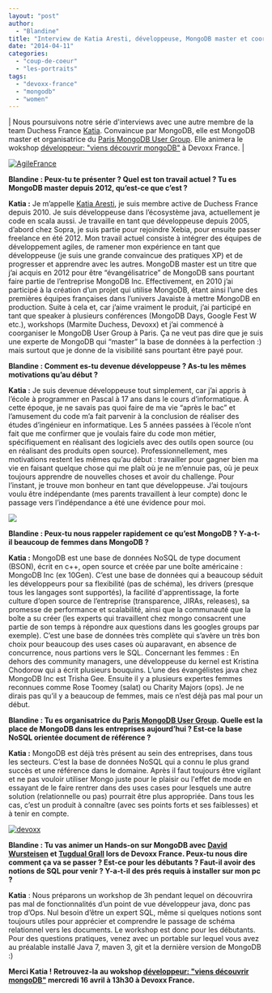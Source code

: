 ```yaml
---
layout: "post"
author: 
  - "Blandine"
title: "Interview de Katia Aresti, développeuse, MongoDB master et coorganisatrice du workshop sur MongoDB à Devoxx France"
date: "2014-04-11"
categories: 
  - "coup-de-coeur"
  - "les-portraits"
tags: 
  - "devoxx-france"
  - "mongodb"
  - "women"
---
```


| Nous poursuivons notre série d'interviews avec une autre membre de la team Duchess France [Katia](https://twitter.com/@karesti). Convaincue par MongoDB, elle est MongoDB master et organisatrice du [Paris MongoDB User Group](http://www.meetup.com/Paris-MongoDB-User-Group/). Elle animera le wokshop [développeur: "viens découvrir mongoDB"](http://cfp.devoxx.fr/devoxxfr2014/talk/XWC-772/%7B%20d%C3%A9veloppeur:%20%22viens%20d%C3%A9couvrir%20mongoDB%22%7D) à Devoxx France. |

[![AgileFrance](/assets/2014/04/2014-04-11-interview-de-katia-aresti-developpeuse-mongodb-master-et-coorganisatrice-du-workshop-sur-mongodb-a-devoxx-france/AgileFrance-265x300.png)](/assets/2014/04/2014-04-11-interview-de-katia-aresti-developpeuse-mongodb-master-et-coorganisatrice-du-workshop-sur-mongodb-a-devoxx-france/AgileFrance.png)

**Blandine : Peux-tu te présenter ? Quel est ton travail actuel ? Tu es MongoDB master depuis 2012, qu’est-ce que c’est ?**

**Katia :** Je m’appelle [Katia Aresti](https://twitter.com/@karesti), je suis membre active de Duchess France depuis 2010. Je suis développeuse dans l’écosystème java, actuellement je code en scala aussi. Je travaille en tant que développeuse depuis 2005, d’abord chez Sopra, je suis partie pour rejoindre Xebia, pour ensuite passer freelance en été 2012. Mon travail actuel consiste à intégrer des équipes de développement agiles, de ramener mon expérience en tant que développeuse (je suis une grande convaincue des pratiques XP) et de progresser et apprendre avec les autres. MongoDB master est un titre que j’ai acquis en 2012 pour être “évangélisatrice” de MongoDB sans pourtant faire partie de l’entreprise MongoDB Inc. Effectivement, en 2010 j’ai participé à la création d’un projet qui utilise MongoDB, étant ainsi l’une des premières équipes françaises dans l’univers Javaiste à mettre MongoDB en production. Suite à cela et, car j’aime vraiment le produit, j’ai participé en tant que speaker à plusieurs conférences (MongoDB Days, Google Fest W etc.), workshops (Marmite Duchess, Devoxx) et j’ai commencé à coorganiser le MongoDB User Group à Paris. Ça ne veut pas dire que je suis une experte de MongoDB qui “master” la base de données à la perfection :) mais surtout que je donne de la visibilité sans pourtant être payé pour.

**Blandine : Comment es-tu devenue développeuse ? As-tu les mêmes motivations qu’au début ?**

**Katia :** Je suis devenue développeuse tout simplement, car j’ai appris à l’école à programmer en Pascal à 17 ans dans le cours d’informatique. À cette époque, je ne savais pas quoi faire de ma vie “après le bac” et l’amusement du code m’a fait parvenir à la conclusion de réaliser des études d’ingénieur en informatique. Les 5 années passées à l’école n’ont fait que me confirmer que je voulais faire du code mon métier, spécifiquement en réalisant des logiciels avec des outils open source (ou en réalisant des produits open source). Professionnellement, mes motivations restent les mêmes qu’au début : travailler pour gagner bien ma vie en faisant quelque chose qui me plaît où je ne m’ennuie pas, où je peux toujours apprendre de nouvelles choses et avoir du challenge. Pour l’instant, je trouve mon bonheur en tant que développeuse. J’ai toujours voulu être indépendante (mes parents travaillent à leur compte) donc le passage vers l’indépendance a été une évidence pour moi.

[![](/assets/2014/04/2014-04-11-interview-de-katia-aresti-developpeuse-mongodb-master-et-coorganisatrice-du-workshop-sur-mongodb-a-devoxx-france/600_37615721.jpeg)](http://www.mongodb.org/)

**Blandine : Peux-tu nous rappeler rapidement ce qu’est MongoDB ? Y-a-t-il beaucoup de femmes dans MongoDB ?**

**Katia :** MongoDB est une base de données NoSQL de type document (BSON), écrit en c++, open source et créée par une boîte américaine : MongoDB Inc (ex 10Gen). C’est une base de données qui a beaucoup séduit les développeurs pour sa flexibilité (pas de schéma), les drivers (presque tous les langages sont supportés), la facilité d'apprentissage, la forte culture d’open source de l’entreprise (transparence, JIRAs, releases), sa promesse de performance et scalabilité, ainsi que la communauté que la boîte a su créer (les experts qui travaillent chez mongo consacrent une partie de son temps à répondre aux questions dans les googles groups par exemple). C’est une base de données très complète qui s’avère un très bon choix pour beaucoup des uses cases où auparavant, en absence de concurrence, nous partions vers le SQL. Concernant les femmes : En dehors des community managers, une développeuse du kernel est Kristina Chodorow qui a écrit plusieurs bouquins. L’une des évangélistes java chez MongoDB Inc est Trisha Gee. Ensuite il y a plusieurs expertes femmes reconnues comme Rose Toomey (salat) ou Charity Majors (ops). Je ne dirais pas qu’il y a beaucoup de femmes, mais ce n’est déjà pas mal pour un début.

**Blandine : Tu es organisatrice du [Paris MongoDB User Group](http://www.meetup.com/Paris-MongoDB-User-Group/). Quelle est la place de MongoDB dans les entreprises aujourd’hui ? Est-ce la base NoSQL orientée document de référence ?**

**Katia :** MongoDB est déjà très présent au sein des entreprises, dans tous les secteurs. C’est la base de données NoSQL qui a connu le plus grand succès et une référence dans le domaine. Après il faut toujours être vigilant et ne pas vouloir utiliser Mongo juste pour le plaisir ou l'effet de mode en essayant de le faire rentrer dans des uses cases pour lesquels une autre solution (relationnelle ou pas) pourrait être plus appropriée. Dans tous les cas, c’est un produit à connaître (avec ses points forts et ses faiblesses) et à tenir en compte.

[![devoxx](/assets/2014/04/2014-04-11-interview-de-katia-aresti-developpeuse-mongodb-master-et-coorganisatrice-du-workshop-sur-mongodb-a-devoxx-france/devoxx-300x115.jpg)](/assets/2014/04/2014-04-11-interview-de-katia-aresti-developpeuse-mongodb-master-et-coorganisatrice-du-workshop-sur-mongodb-a-devoxx-france/devoxx.jpg)

**Blandine : Tu vas animer un Hands-on sur MongoDB avec [David Wursteisen](http://cfp.devoxx.fr/devoxxfr2014/speaker/99fc5db7273c9bd4d43cd54db7f54d2d36da41f7/David%20Wursteisen) et [Tugdual Grall](http://cfp.devoxx.fr/devoxxfr2014/speaker/08cb871e113de90665a8b134986af5ad031f4475/Tugdual%20Grall) lors de Devoxx France. Peux-tu nous dire comment ça va se passer ? Est-ce pour les débutants ? Faut-il avoir des notions de SQL pour venir ? Y-a-t-il des prés requis à installer sur mon pc ?**

**Katia** : Nous préparons un workshop de 3h pendant lequel on découvrira pas mal de fonctionnalités d’un point de vue développeur java, donc pas trop d’Ops. Nul besoin d’être un expert SQL, même si quelques notions sont toujours utiles pour apprécier et comprendre le passage de schéma relationnel vers les documents. Le workshop est donc pour les débutants. Pour des questions pratiques, venez avec un portable sur lequel vous avez au préalable installé Java 7, maven 3, git et la dernière version de MongoDB :)

**Merci Katia !**  ****Retrouvez-la** au wokshop [développeur: "viens découvrir mongoDB"](http://cfp.devoxx.fr/devoxxfr2014/talk/XWC-772/%7B%20d%C3%A9veloppeur:%20%22viens%20d%C3%A9couvrir%20mongoDB%22%7D) mercredi 16 avril à 13h30 à Devoxx France.**
